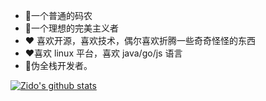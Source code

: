 <!--
**zidoshare/zidoshare** is a ✨ _special_ ✨ repository because its `README.md` (this file) appears on your GitHub profile.

Here are some ideas to get you started:

- 🔭 I’m currently working on ...
-  I’m currently learning ...
- 👯 I’m looking to collaborate on ...
-  I’m looking for help with ...
- 💬 Ask me about ...
- 📫 How to reach me: ...
- 😄 Pronouns: ...
- ⚡ Fun fact: ...
-->

- 🤔一个普通的码农
- 🌱一个理想的完美主义者
- ❤️ 喜欢开源，喜欢技术，偶尔喜欢折腾一些奇奇怪怪的东西
- ❤️喜欢 linux 平台，喜欢 java/go/js 语言
- 🔭伪全栈开发者。

[![Zido's github stats](https://github-readme-stats.vercel.app/api?username=zidoshare)](https://github.com/anuraghazra/github-readme-stats)
